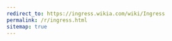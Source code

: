 ```yaml
---
redirect_to: https://ingress.wikia.com/wiki/Ingress
permalink: /r/ingress.html
sitemap: true
---
```


